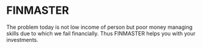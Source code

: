 # FINMASTER
The problem today is not low income of person but poor money managing skills due to which we fail financially. Thus FINMASTER helps you with your investments.

